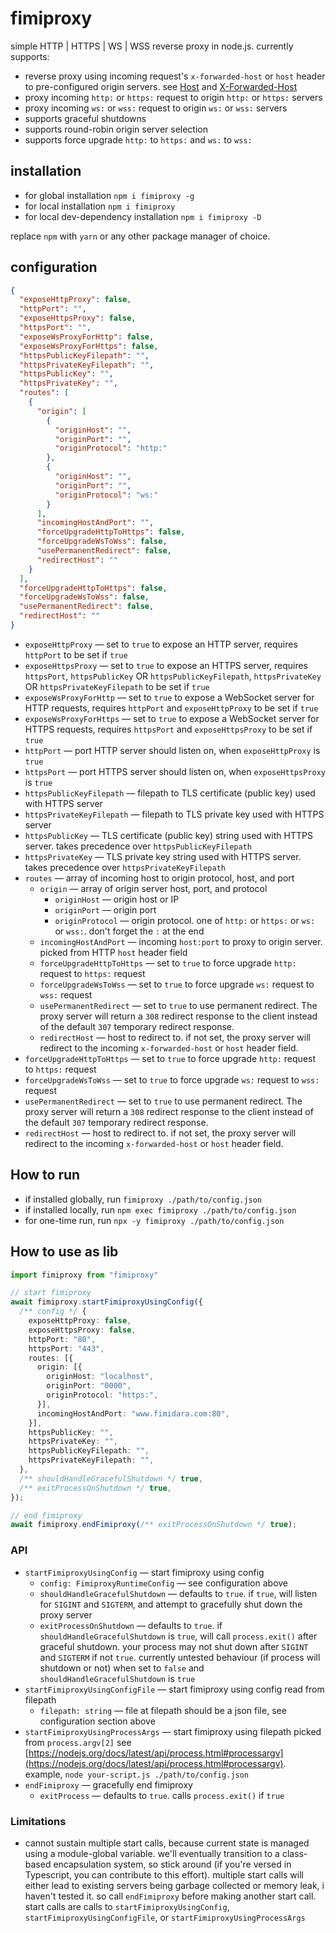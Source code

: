 # fimiproxy

simple HTTP | HTTPS | WS | WSS reverse proxy in node.js. currently supports:

- reverse proxy using incoming request's `x-forwarded-host` or `host` header to pre-configured origin servers. see [Host](https://developer.mozilla.org/en-US/docs/Web/HTTP/Headers/Host) and [X-Forwarded-Host](https://developer.mozilla.org/en-US/docs/Web/HTTP/Headers/X-Forwarded-Host)
- proxy incoming `http:` or `https:` request to origin `http:` or `https:` servers
- proxy incoming `ws:` or `wss:` request to origin `ws:` or `wss:` servers
- supports graceful shutdowns
- supports round-robin origin server selection
- supports force upgrade `http:` to `https:` and `ws:` to `wss:`

## installation

- for global installation `npm i fimiproxy -g`
- for local installation `npm i fimiproxy`
- for local dev-dependency installation `npm i fimiproxy -D`

replace `npm` with `yarn` or any other package manager of choice.

## configuration

```json
{
  "exposeHttpProxy": false,
  "httpPort": "",
  "exposeHttpsProxy": false,
  "httpsPort": "",
  "exposeWsProxyForHttp": false,
  "exposeWsProxyForHttps": false,
  "httpsPublicKeyFilepath": "",
  "httpsPrivateKeyFilepath": "",
  "httpsPublicKey": "",
  "httpsPrivateKey": "",
  "routes": [
    {
      "origin": [
        {
          "originHost": "",
          "originPort": "",
          "originProtocol": "http:"
        },
        {
          "originHost": "",
          "originPort": "",
          "originProtocol": "ws:"
        }
      ],
      "incomingHostAndPort": "",
      "forceUpgradeHttpToHttps": false,
      "forceUpgradeWsToWss": false,
      "usePermanentRedirect": false,
      "redirectHost": ""
    }
  ],
  "forceUpgradeHttpToHttps": false,
  "forceUpgradeWsToWss": false,
  "usePermanentRedirect": false,
  "redirectHost": ""
}
```

- `exposeHttpProxy` — set to `true` to expose an HTTP server, requires `httpPort` to be set if `true`
- `exposeHttpsProxy` — set to `true` to expose an HTTPS server, requires `httpsPort`, `httpsPublicKey` OR `httpsPublicKeyFilepath`, `httpsPrivateKey` OR `httpsPrivateKeyFilepath` to be set if `true`
- `exposeWsProxyForHttp` — set to `true` to expose a WebSocket server for HTTP requests, requires `httpPort` and `exposeHttpProxy` to be set if `true`
- `exposeWsProxyForHttps` — set to `true` to expose a WebSocket server for HTTPS requests, requires `httpsPort` and `exposeHttpsProxy` to be set if `true`
- `httpPort` — port HTTP server should listen on, when `exposeHttpProxy` is `true`
- `httpsPort` — port HTTPS server should listen on, when `exposeHttpsProxy` is `true`
- `httpsPublicKeyFilepath` — filepath to TLS certificate (public key) used with HTTPS server
- `httpsPrivateKeyFilepath` — filepath to TLS private key used with HTTPS server
- `httpsPublicKey` — TLS certificate (public key) string used with HTTPS server. takes precedence over `httpsPublicKeyFilepath`
- `httpsPrivateKey` — TLS private key string used with HTTPS server. takes precedence over `httpsPrivateKeyFilepath`
- `routes` — array of incoming host to origin protocol, host, and port
  - `origin` — array of origin server host, port, and protocol
    - `originHost` — origin host or IP
    - `originPort` — origin port
    - `originProtocol` — origin protocol. one of `http:` or `https:` or `ws:` or `wss:`. don't forget the `:` at the end
  - `incomingHostAndPort` — incoming `host:port` to proxy to origin server. picked from HTTP `host` header field
  - `forceUpgradeHttpToHttps` — set to `true` to force upgrade `http:` request to `https:` request
  - `forceUpgradeWsToWss` — set to `true` to force upgrade `ws:` request to `wss:` request
  - `usePermanentRedirect` — set to `true` to use permanent redirect. The proxy server will return a `308` redirect response to the client instead of the default `307` temporary redirect response.
  - `redirectHost` — host to redirect to. if not set, the proxy server will redirect to the incoming `x-forwarded-host` or `host` header field.
- `forceUpgradeHttpToHttps` — set to `true` to force upgrade `http:` request to `https:` request
- `forceUpgradeWsToWss` — set to `true` to force upgrade `ws:` request to `wss:` request
- `usePermanentRedirect` — set to `true` to use permanent redirect. The proxy server will return a `308` redirect response to the client instead of the default `307` temporary redirect response.
- `redirectHost` — host to redirect to. if not set, the proxy server will redirect to the incoming `x-forwarded-host` or `host` header field.

## How to run

- if installed globally, run `fimiproxy ./path/to/config.json`
- if installed locally, run `npm exec fimiproxy ./path/to/config.json`
- for one-time run, run `npx -y fimiproxy ./path/to/config.json`

## How to use as lib

```typescript
import fimiproxy from "fimiproxy"

// start fimiproxy
await fimiproxy.startFimiproxyUsingConfig({
  /** config */ {
    exposeHttpProxy: false,
    exposeHttpsProxy: false,
    httpPort: "80",
    httpsPort: "443",
    routes: [{
      origin: [{
        originHost: "localhost",
        originPort: "0000",
        originProtocol: "https:",
      }],
      incomingHostAndPort: "www.fimidara.com:80",
    }],
    httpsPublicKey: "",
    httpsPrivateKey: "",
    httpsPublicKeyFilepath: "",
    httpsPrivateKeyFilepath: "",
  },
  /** shouldHandleGracefulShutdown */ true,
  /** exitProcessOnShutdown */ true,
});

// end fimiproxy
await fimiproxy.endFimiproxy(/** exitProcessOnShutdown */ true);
```

### API

- `startFimiproxyUsingConfig` — start fimiproxy using config
  - `config: FimiproxyRuntimeConfig` — see configuration above
  - `shouldHandleGracefulShutdown` — defaults to `true`. if `true`, will listen for `SIGINT` and `SIGTERM`, and attempt to gracefully shut down the proxy server
  - `exitProcessOnShutdown` — defaults to `true`. if `shouldHandleGracefulShutdown` is `true`, will call `process.exit()` after graceful shutdown. your process may not shut down after `SIGINT` and `SIGTERM` if not `true`. currently untested behaviour (if process will shutdown or not) when set to `false` and `shouldHandleGracefulShutdown` is `true`
- `startFimiproxyUsingConfigFile` — start fimiproxy using config read from filepath
  - `filepath: string` — file at filepath should be a json file, see configuration section above
- `startFimiproxyUsingProcessArgs` — start fimiproxy using filepath picked from `process.argv[2]` see [https://nodejs.org/docs/latest/api/process.html#processargv](https://nodejs.org/docs/latest/api/process.html#processargv). example, `node your-script.js ./path/to/config.json`
- `endFimiproxy` — gracefully end fimiproxy
  - `exitProcess` — defaults to `true`. calls `process.exit()` if `true`

### Limitations

- cannot sustain multiple start calls, because current state is managed using a module-global variable. we'll eventually transition to a class-based encapsulation system, so stick around (if you're versed in Typescript, you can contribute to this effort). multiple start calls will either lead to existing servers being garbage collected or memory leak, i haven't tested it. so call `endFimiproxy` before making another start call. start calls are calls to `startFimiproxyUsingConfig`, `startFimiproxyUsingConfigFile`, or `startFimiproxyUsingProcessArgs`
